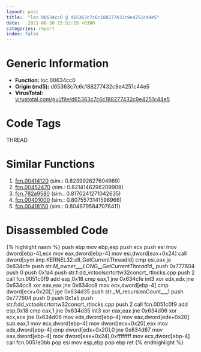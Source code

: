 ```yaml
---
layout: post
title:  "loc.00634cc0 @ d65363c7c6c188277432c9e4251c44e5"
date:   2021-08-30 15:52:19 +0300
categories: report
index: false
---
```


# Generic Information
- **Function:** loc.00634cc0
- **Origin (md5):** d65363c7c6c188277432c9e4251c44e5
- **VirusTotal:** [virustotal.com/gui/file/d65363c7c6c188277432c9e4251c44e5][virustotal_ref]

# Code Tags
<span class="tag" id="THREAD">THREAD</span>


# Similar Functions

1. [fcn.00414120][similar_1_ref] (sim.: 0.823992627604969)
2. [fcn.00452470][similar_2_ref] (sim.: 0.8214146296209909)
3. [fcn.782a9580][similar_3_ref] (sim.: 0.8170241271042635)
4. [fcn.00401000][similar_4_ref] (sim.: 0.8075573141598966)
5. [fcn.00418150][similar_5_ref] (sim.: 0.8046795847078411)


# Disassembled Code

{% highlight nasm %}
push ebp
mov ebp,esp
push ecx
push esi
mov dword[ebp-4],ecx
mov eax,dword[ebp-4]
mov esi,dword[eax+0x24]
call dword[sym.imp.KERNEL32.dll_GetCurrentThreadId]
cmp esi,eax
je 0x634cfe
push str._M_owner___LONG__GetCurrentThreadId__
push 0x777604
push 0
push 0x1a4
push str.f:dd_vctoolscrtcrtw32concrt_rtlocks.cpp
push 2
call fcn.0051c0f9
add esp,0x18
cmp eax,1
jne 0x634cfe
int3
xor edx,edx
jne 0x634cc8
xor eax,eax
jne 0x634cc8
mov ecx,dword[ebp-4]
cmp dword[ecx+0x20],1
jge 0x634d35
push str._M_recursionCount___1
push 0x777604
push 0
push 0x1a5
push str.f:dd_vctoolscrtcrtw32concrt_rtlocks.cpp
push 2
call fcn.0051c0f9
add esp,0x18
cmp eax,1
jne 0x634d35
int3
xor eax,eax
jne 0x634d06
xor ecx,ecx
jne 0x634d06
mov edx,dword[ebp-4]
mov eax,dword[edx+0x20]
sub eax,1
mov ecx,dword[ebp-4]
mov dword[ecx+0x20],eax
mov edx,dword[ebp-4]
cmp dword[edx+0x20],0
jne 0x634d67
mov eax,dword[ebp-4]
mov dword[eax+0x24],0xffffffff
mov ecx,dword[ebp-4]
call fcn.0051e0bb
pop esi
mov esp,ebp
pop ebp
ret
{% endhighlight %}


[similar_1_ref]: /report/fcn.00414120@e2ba7f10eb234338a49853c34d7d9c56
[similar_2_ref]: /report/fcn.00452470@279a61b1e76da49531f1f16fd1102a2d
[similar_3_ref]: /report/fcn.782a9580@ebea46c6b17785efc2ebcb24ad99656c
[similar_4_ref]: /report/fcn.00401000@d4e56c7d970c209a3a2b3c4b4cc5e586
[similar_5_ref]: /report/fcn.00418150@e2ba7f10eb234338a49853c34d7d9c56
[virustotal_ref]: https://www.virustotal.com/gui/file/d65363c7c6c188277432c9e4251c44e5